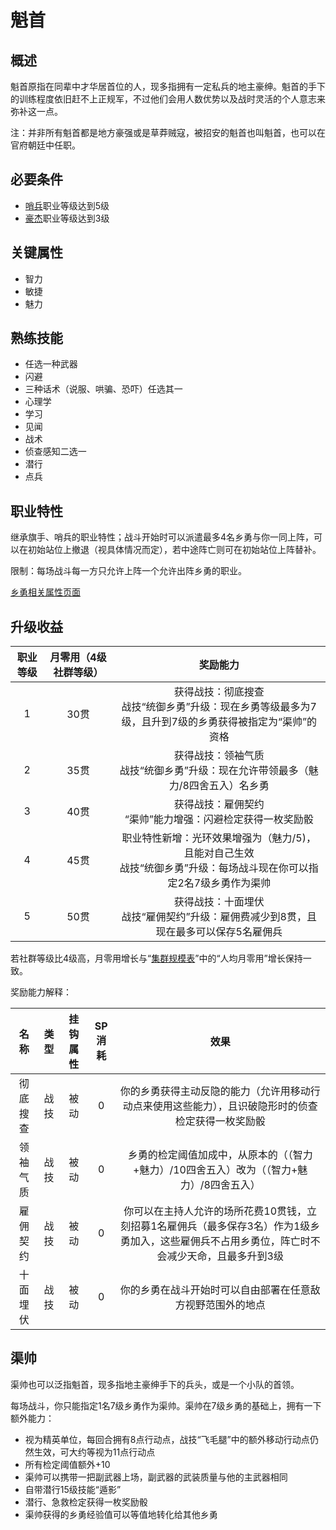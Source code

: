 # 魁首

## 概述

魁首原指在同辈中才华居首位的人，现多指拥有一定私兵的地主豪绅。魁首的手下的训练程度依旧赶不上正规军，不过他们会用人数优势以及战时灵活的个人意志来弥补这一点。

注：并非所有魁首都是地方豪强或是草莽贼寇，被招安的魁首也叫魁首，也可以在官府朝廷中任职。

## 必要条件

* <a href="../../../basicJob/Sentinel" target="_blank">哨兵</a>职业等级达到5级
* <a href="../despotic_gentry" target="_blank">豪杰</a>职业等级达到3级

## 关键属性

* 智力
* 敏捷
* 魅力

## 熟练技能

* 任选一种武器
* 闪避
* 三种话术（说服、哄骗、恐吓）任选其一
* 心理学
* 学习
* 见闻
* 战术
* 侦查感知二选一
* 潜行
* 点兵

## 职业特性

继承旗手、哨兵的职业特性；战斗开始时可以派遣最多4名乡勇与你一同上阵，可以在初始站位上撤退（视具体情况而定），若中途阵亡则可在初始站位上阵替补。

限制：每场战斗每一方只允许上阵一个允许出阵乡勇的职业。

<a href="../militiamen" target="_blank">乡勇相关属性页面</a>

## 升级收益

职业等级|月零用（4级社群等级）|奖励能力
:--:|:--:|:--:
1|30贯|获得战技：彻底搜查<br>战技“统御乡勇”升级：现在乡勇等级最多为7级，且升到7级的乡勇获得被指定为“渠帅”的资格
2|35贯|获得战技：领袖气质<br>战技“统御乡勇”升级：现在允许带领最多（魅力/8四舍五入）名乡勇
3|40贯|获得战技：雇佣契约<br>“渠帅”能力增强：闪避检定获得一枚奖励骰
4|45贯|职业特性新增：光环效果增强为（魅力/5)，且能对自己生效<br>战技“统御乡勇”升级：每场战斗现在你可以指定2名7级乡勇作为渠帅
5|50贯|获得战技：十面埋伏<br>战技“雇佣契约”升级：雇佣费减少到8贯，且现在最多可以保存5名雇佣兵

若社群等级比4级高，月零用增长与“<a href="../../../scaleList" target="_blank">集群规模表</a>”中的“人均月零用”增长保持一致。

奖励能力解释：

名称|类型|挂钩属性|SP消耗|效果
:--:|:--:|:--:|:--:|:--:
彻底搜查|战技|被动|0|你的乡勇获得主动反隐的能力（允许用移动行动点来使用这些能力），且识破隐形时的侦查检定获得一枚奖励骰
领袖气质|战技|被动|0|乡勇的检定阈值加成中，从原本的（（智力+魅力）/10四舍五入）改为（（智力+魅力）/8四舍五入）
雇佣契约|战技|被动|0|你可以在主持人允许的场所花费10贯钱，立刻招募1名雇佣兵（最多保存3名）作为1级乡勇加入，这些雇佣兵不占用乡勇位，阵亡时不会减少天命，且最多升到3级
十面埋伏|战技|被动|0|你的乡勇在战斗开始时可以自由部署在任意敌方视野范围外的地点

## 渠帅

渠帅也可以泛指魁首，现多指地主豪绅手下的兵头，或是一个小队的首领。

每场战斗，你只能指定1名7级乡勇作为渠帅。渠帅在7级乡勇的基础上，拥有一下额外能力：

* 视为精英单位，每回合拥有8点行动点，战技“飞毛腿”中的额外移动行动点仍然生效，可大约等视为11点行动点
* 所有检定阈值额外+10
* 渠帅可以携带一把副武器上场，副武器的武装质量与他的主武器相同
* 自带潜行15级技能“遁影”
* 潜行、急救检定获得一枚奖励骰
* 渠帅获得的乡勇经验值可以等值地转化给其他乡勇